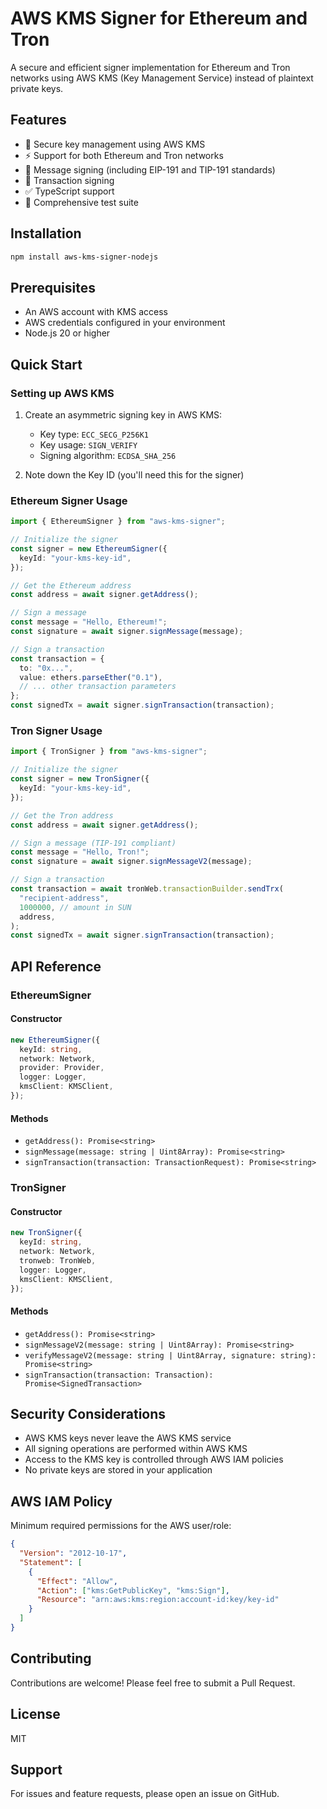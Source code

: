 # AWS KMS Signer for Ethereum and Tron

A secure and efficient signer implementation for Ethereum and Tron networks using AWS KMS (Key Management Service) instead of plaintext private keys.

## Features

- 🔐 Secure key management using AWS KMS
- ⚡ Support for both Ethereum and Tron networks
- 📝 Message signing (including EIP-191 and TIP-191 standards)
- 🔄 Transaction signing
- ✅ TypeScript support
- 🧪 Comprehensive test suite

## Installation

```bash
npm install aws-kms-signer-nodejs
```

## Prerequisites

- An AWS account with KMS access
- AWS credentials configured in your environment
- Node.js 20 or higher

## Quick Start

### Setting up AWS KMS

1. Create an asymmetric signing key in AWS KMS:

   - Key type: `ECC_SECG_P256K1`
   - Key usage: `SIGN_VERIFY`
   - Signing algorithm: `ECDSA_SHA_256`

2. Note down the Key ID (you'll need this for the signer)

### Ethereum Signer Usage

```typescript
import { EthereumSigner } from "aws-kms-signer";

// Initialize the signer
const signer = new EthereumSigner({
  keyId: "your-kms-key-id",
});

// Get the Ethereum address
const address = await signer.getAddress();

// Sign a message
const message = "Hello, Ethereum!";
const signature = await signer.signMessage(message);

// Sign a transaction
const transaction = {
  to: "0x...",
  value: ethers.parseEther("0.1"),
  // ... other transaction parameters
};
const signedTx = await signer.signTransaction(transaction);
```

### Tron Signer Usage

```typescript
import { TronSigner } from "aws-kms-signer";

// Initialize the signer
const signer = new TronSigner({
  keyId: "your-kms-key-id",
});

// Get the Tron address
const address = await signer.getAddress();

// Sign a message (TIP-191 compliant)
const message = "Hello, Tron!";
const signature = await signer.signMessageV2(message);

// Sign a transaction
const transaction = await tronWeb.transactionBuilder.sendTrx(
  "recipient-address",
  1000000, // amount in SUN
  address,
);
const signedTx = await signer.signTransaction(transaction);
```

## API Reference

### EthereumSigner

#### Constructor

```typescript
new EthereumSigner({
  keyId: string,
  network: Network,
  provider: Provider,
  logger: Logger,
  kmsClient: KMSClient,
});
```

#### Methods

- `getAddress(): Promise<string>`
- `signMessage(message: string | Uint8Array): Promise<string>`
- `signTransaction(transaction: TransactionRequest): Promise<string>`

### TronSigner

#### Constructor

```typescript
new TronSigner({
  keyId: string,
  network: Network,
  tronweb: TronWeb,
  logger: Logger,
  kmsClient: KMSClient,
});
```

#### Methods

- `getAddress(): Promise<string>`
- `signMessageV2(message: string | Uint8Array): Promise<string>`
- `verifyMessageV2(message: string | Uint8Array, signature: string): Promise<string>`
- `signTransaction(transaction: Transaction): Promise<SignedTransaction>`

## Security Considerations

- AWS KMS keys never leave the AWS KMS service
- All signing operations are performed within AWS KMS
- Access to the KMS key is controlled through AWS IAM policies
- No private keys are stored in your application

## AWS IAM Policy

Minimum required permissions for the AWS user/role:

```json
{
  "Version": "2012-10-17",
  "Statement": [
    {
      "Effect": "Allow",
      "Action": ["kms:GetPublicKey", "kms:Sign"],
      "Resource": "arn:aws:kms:region:account-id:key/key-id"
    }
  ]
}
```

## Contributing

Contributions are welcome! Please feel free to submit a Pull Request.

## License

MIT

## Support

For issues and feature requests, please open an issue on GitHub.